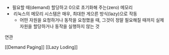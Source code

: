 - 필요할 때(demand) 할당하고 0으로 초기화해 주는(zero) 메모리
-  리눅스의 메모리 시스템은 매우, 최대한 게으른 방식(lazy)으로 작동  
    - 어떤 자원을 요청하거나 동작을 요청했을 때, 그것이 정말 필요해질 때까지 실제 자원을 할당하거나 동작을 실행하지 않는 것

연관

[[Demand Paging]]
[[Lazy Loding]]

